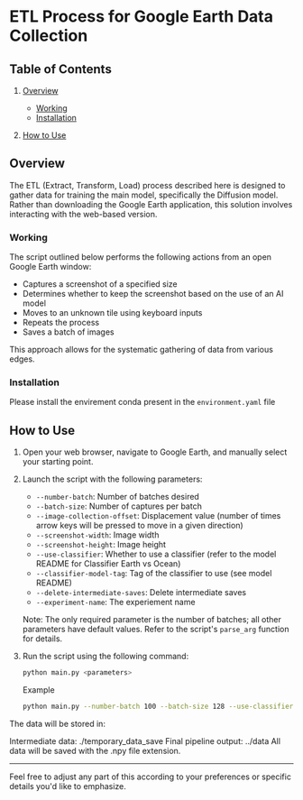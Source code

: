 # ETL Process for Google Earth Data Collection

## Table of Contents

1. [Overview](#overview)
   - [Working](#working)
   - [Installation](#installation)
   
2. [How to Use](#how-to-use)

## Overview

The ETL (Extract, Transform, Load) process described here is designed to gather data for training the main model, specifically the Diffusion model. Rather than downloading the Google Earth application, this solution involves interacting with the web-based version.

### Working

The script outlined below performs the following actions from an open Google Earth window:

- Captures a screenshot of a specified size
- Determines whether to keep the screenshot based on the use of an AI model
- Moves to an unknown tile using keyboard inputs
- Repeats the process
- Saves a batch of images

This approach allows for the systematic gathering of data from various edges.

### Installation
Please install the envirement conda present in the `environment.yaml` file

## How to Use

1. Open your web browser, navigate to Google Earth, and manually select your starting point.
2. Launch the script with the following parameters:

   - `--number-batch`: Number of batches desired
   - `--batch-size`: Number of captures per batch
   - `--image-collection-offset`: Displacement value (number of times arrow keys will be pressed to move in a given direction)
   - `--screenshot-width`: Image width
   - `--screenshot-height`: Image height
   - `--use-classifier`: Whether to use a classifier (refer to the model README for Classifier Earth vs Ocean)
   - `--classifier-model-tag`: Tag of the classifier to use (see model README)
   - `--delete-intermediate-saves`: Delete intermediate saves
   - `--experiment-name`: The experiement name

   Note: The only required parameter is the number of batches; all other parameters have default values. Refer to the script's `parse_arg` function for details.

3. Run the script using the following command:

   ```bash
   python main.py <parameters>
   ```
   
   Example

   ```bash
   python main.py --number-batch 100 --batch-size 128 --use-classifier --classifier-model-tag 09 --experiement-name vgg16pretrained
   ```


The data will be stored in:

Intermediate data: ./temporary_data_save
Final pipeline output: ../data
All data will be saved with the .npy file extension.

------
Feel free to adjust any part of this according to your preferences or specific details you'd like to emphasize.
